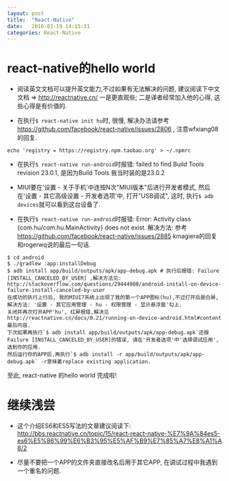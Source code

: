 ```yaml
---
layout: post
title:  "React-Native"
date:   2016-03-19 14:15:31
categories: React-Native
---
```


# react-native的hello world
* 阅读英文文档可以提升英文能力,不过如果有无法解决的问题, 建议阅读下中文文档 => http://reactnative.cn/ 一是更直观些; 二是译者经常加入他的心得, 这些心得是有价值的.

* 在执行`$ react-native init hu`时, 很慢, 解决办法请参考 https://github.com/facebook/react-native/issues/2806 , 注意wfxiang08的回复. 

```shell
echo 'registry = https://registry.npm.taobao.org' > ~/.npmrc
```

* 在执行`$ react-native run-android`时报错: failed to find Build Tools revision 23.0.1, 是因为Build Tools 我当时装的是23.0.2 

* MIUI要在'设置 - 关于手机'中连按N次"MIUI版本"后进行开发者模式, 然后在'设置 - 其它高级设置 - 开发者选项'中, 打开"USB调试",
这时, 执行`$ adb devices`就可以看到这台设备了.

* 在执行`$ react-native run-android`时报错: Error: Activity class {com.hu/com.hu.MainActivity} does not exist.
解决方法: 参考 https://github.com/facebook/react-native/issues/2885 kmagiera的回复和rogerwq说的最后一句话.

```shell
$ cd android
$ ./gradlew :app:installDebug
$ adb install app/build/outputs/apk/app-debug.apk # 执行后报错: Failure [INSTALL_CANCELED_BY_USER] ,解决方法见: http://stackoverflow.com/questions/29444980/android-install-on-device-failure-install-canceled-by-user
在成功的执行上行后, 我的MIUI7系统上出现了我的第一个APP图标(hu),不过打开后是白屏, 解决方法: '设置 - 其它应用管理 - hu - 权限管理 - 显示悬浮窗'勾上.
关闭并再次打开APP'hu', 红屏报错,解决见 http://reactnative.cn/docs/0.21/running-on-device-android.html#content 最后内容.
下次如果再执行`$ adb install app/build/outputs/apk/app-debug.apk`还报Failure [INSTALL_CANCELED_BY_USER]的错误, 请在'开发者选项'中'选择调试应用',选到你的应用. 
然后运行你的APP后,再执行`$ adb install -r app/build/outputs/apk/app-debug.apk` -r意味着replace existing application.
```

至此, react-native 的hello world 完成啦!

# 继续浅尝
* 这个介绍ES6和ES5写法的文章建议阅读下: http://bbs.reactnative.cn/topic/15/react-react-native-%E7%9A%84es5-es6%E5%86%99%E6%B3%95%E5%AF%B9%E7%85%A7%E8%A1%A8/2

* 尽量不要把一个APP的文件夹直接改名后用于其它APP, 在调试过程中我遇到一个重名的问题.



